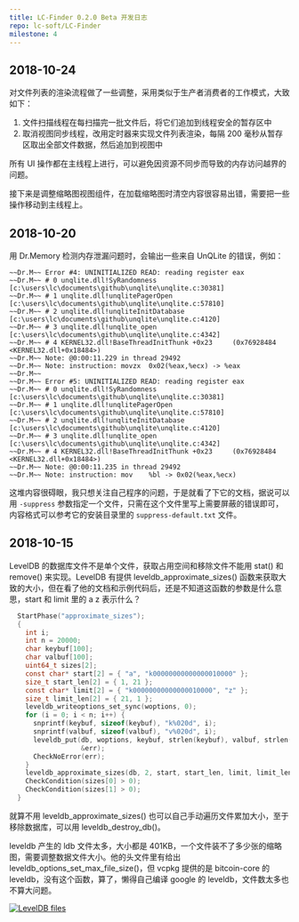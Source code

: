 ```yaml
---
title: LC-Finder 0.2.0 Beta 开发日志
repo: lc-soft/LC-Finder
milestone: 4
---
```

## 2018-10-24

对文件列表的渲染流程做了一些调整，采用类似于生产者消费者的工作模式，大致如下：

1. 文件扫描线程在每扫描完一批文件后，将它们追加到线程安全的暂存区中
1. 取消视图同步线程，改用定时器来实现文件列表渲染，每隔 200 毫秒从暂存区取出全部文件数据，然后追加到视图中

所有 UI 操作都在主线程上进行，可以避免因资源不同步而导致的内存访问越界的问题。

接下来是调整缩略图视图组件，在加载缩略图时清空内容很容易出错，需要把一些操作移动到主线程上。

## 2018-10-20

用 Dr.Memory 检测内存泄漏问题时，会输出一些来自 UnQLite 的错误，例如：

```
~~Dr.M~~ Error #4: UNINITIALIZED READ: reading register eax
~~Dr.M~~ # 0 unqlite.dll!SyRandomness          [c:\users\lc\documents\github\unqlite\unqlite.c:30381]
~~Dr.M~~ # 1 unqlite.dll!unqlitePagerOpen      [c:\users\lc\documents\github\unqlite\unqlite.c:57810]
~~Dr.M~~ # 2 unqlite.dll!unqliteInitDatabase   [c:\users\lc\documents\github\unqlite\unqlite.c:4120]
~~Dr.M~~ # 3 unqlite.dll!unqlite_open          [c:\users\lc\documents\github\unqlite\unqlite.c:4342]
~~Dr.M~~ # 4 KERNEL32.dll!BaseThreadInitThunk +0x23     (0x76928484 <KERNEL32.dll+0x18484>)
~~Dr.M~~ Note: @0:00:11.229 in thread 29492
~~Dr.M~~ Note: instruction: movzx  0x02(%eax,%ecx) -> %eax
~~Dr.M~~
~~Dr.M~~ Error #5: UNINITIALIZED READ: reading register eax
~~Dr.M~~ # 0 unqlite.dll!SyRandomness          [c:\users\lc\documents\github\unqlite\unqlite.c:30381]
~~Dr.M~~ # 1 unqlite.dll!unqlitePagerOpen      [c:\users\lc\documents\github\unqlite\unqlite.c:57810]
~~Dr.M~~ # 2 unqlite.dll!unqliteInitDatabase   [c:\users\lc\documents\github\unqlite\unqlite.c:4120]
~~Dr.M~~ # 3 unqlite.dll!unqlite_open          [c:\users\lc\documents\github\unqlite\unqlite.c:4342]
~~Dr.M~~ # 4 KERNEL32.dll!BaseThreadInitThunk +0x23     (0x76928484 <KERNEL32.dll+0x18484>)
~~Dr.M~~ Note: @0:00:11.235 in thread 29492
~~Dr.M~~ Note: instruction: mov    %bl -> 0x02(%eax,%ecx)
```

这堆内容很碍眼，我只想关注自己程序的问题，于是就看了下它的文档，据说可以用 `-suppress` 参数指定一个文件，只需在这个文件里写上需要屏蔽的错误即可，内容格式可以参考它的安装目录里的 `suppress-default.txt` 文件。

## 2018-10-15

LevelDB 的数据库文件不是单个文件，获取占用空间和移除文件不能用 stat() 和 remove() 来实现。LevelDB 有提供 leveldb_approximate_sizes() 函数来获取大致的大小，但在看了他的文档和示例代码后，还是不知道这函数的参数是什么意思，start 和 limit 里的 a z 表示什么？

``` c
  StartPhase("approximate_sizes");
  {
    int i;
    int n = 20000;
    char keybuf[100];
    char valbuf[100];
    uint64_t sizes[2];
    const char* start[2] = { "a", "k00000000000000010000" };
    size_t start_len[2] = { 1, 21 };
    const char* limit[2] = { "k00000000000000010000", "z" };
    size_t limit_len[2] = { 21, 1 };
    leveldb_writeoptions_set_sync(woptions, 0);
    for (i = 0; i < n; i++) {
      snprintf(keybuf, sizeof(keybuf), "k%020d", i);
      snprintf(valbuf, sizeof(valbuf), "v%020d", i);
      leveldb_put(db, woptions, keybuf, strlen(keybuf), valbuf, strlen(valbuf),
                  &err);
      CheckNoError(err);
    }
    leveldb_approximate_sizes(db, 2, start, start_len, limit, limit_len, sizes);
    CheckCondition(sizes[0] > 0);
    CheckCondition(sizes[1] > 0);
  }
```

就算不用 leveldb_approximate_sizes() 也可以自己手动遍历文件累加大小，至于移除数据库，可以用 leveldb_destroy_db()。

leveldb 产生的 ldb 文件太多，大小都是 401KB，一个文件装不了多少张的缩略图，需要调整数据文件大小。他的头文件里有给出 leveldb_options_set_max_file_size()，但 vcpkg 提供的是 bitcoin-core 的 leveldb，没有这个函数，算了，懒得自己编译 google 的 leveldb，文件数太多也不算大问题。

[![](/static/images/devlog/2018-10-15-13-40-33.png "LevelDB files")](/static/images/devlog/2018-10-15-13-40-33.png)
